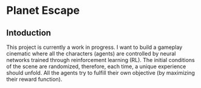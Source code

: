 # Planet Escape

## Intoduction

This project is currently a work in progress. I want to build a gameplay cinematic where all the characters (agents) are controlled by neural networks trained through reinforcement learning (RL). The initial conditions of the scene are randomized, therefore, each time, a unique experience should unfold. All the agents try to fulfill their own objective (by maximizing their reward function).